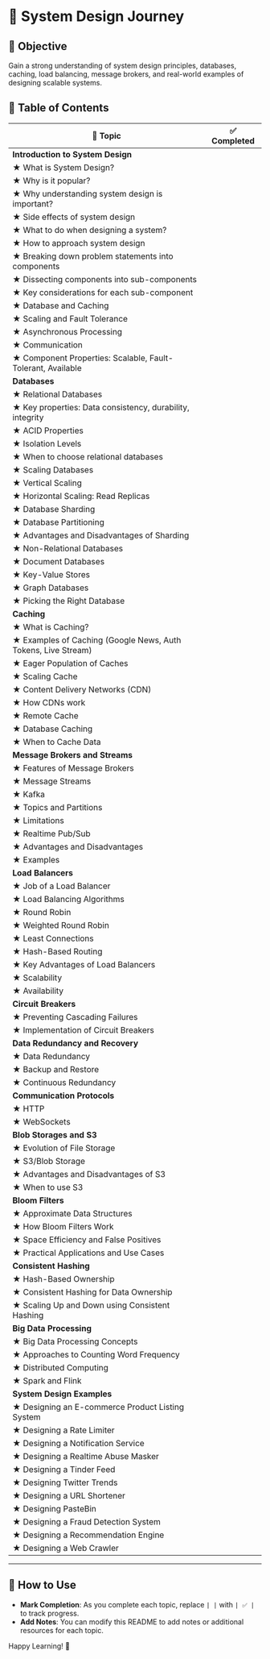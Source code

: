 # 📌 System Design Journey

## 🎯 Objective
Gain a strong understanding of system design principles, databases, caching, load balancing, message brokers, and real-world examples of designing scalable systems.

## 📜 Table of Contents

| 📂 Topic | ✅ Completed |
|----------|------------|
| **Introduction to System Design** | |
| ★ What is System Design? | |
| ★ Why is it popular? | |
| ★ Why understanding system design is important? | |
| ★ Side effects of system design | |
| ★ What to do when designing a system? | |
| ★ How to approach system design | |
| ★ Breaking down problem statements into components | |
| ★ Dissecting components into sub-components | |
| ★ Key considerations for each sub-component | |
| ★ Database and Caching | |
| ★ Scaling and Fault Tolerance | |
| ★ Asynchronous Processing | |
| ★ Communication | |
| ★ Component Properties: Scalable, Fault-Tolerant, Available | |
| **Databases** | |
| ★ Relational Databases | |
| ★ Key properties: Data consistency, durability, integrity | |
| ★ ACID Properties | |
| ★ Isolation Levels | |
| ★ When to choose relational databases | |
| ★ Scaling Databases | |
| ★ Vertical Scaling | |
| ★ Horizontal Scaling: Read Replicas | |
| ★ Database Sharding | |
| ★ Database Partitioning | |
| ★ Advantages and Disadvantages of Sharding | |
| ★ Non-Relational Databases | |
| ★ Document Databases | |
| ★ Key-Value Stores | |
| ★ Graph Databases | |
| ★ Picking the Right Database | |
| **Caching** | |
| ★ What is Caching? | |
| ★ Examples of Caching (Google News, Auth Tokens, Live Stream) | |
| ★ Eager Population of Caches | |
| ★ Scaling Cache | |
| ★ Content Delivery Networks (CDN) | |
| ★ How CDNs work | |
| ★ Remote Cache | |
| ★ Database Caching | |
| ★ When to Cache Data | |
| **Message Brokers and Streams** | |
| ★ Features of Message Brokers | |
| ★ Message Streams | |
| ★ Kafka | |
| ★ Topics and Partitions | |
| ★ Limitations | |
| ★ Realtime Pub/Sub | |
| ★ Advantages and Disadvantages | |
| ★ Examples | |
| **Load Balancers** | |
| ★ Job of a Load Balancer | |
| ★ Load Balancing Algorithms | |
| ★ Round Robin | |
| ★ Weighted Round Robin | |
| ★ Least Connections | |
| ★ Hash-Based Routing | |
| ★ Key Advantages of Load Balancers | |
| ★ Scalability | |
| ★ Availability | |
| **Circuit Breakers** | |
| ★ Preventing Cascading Failures | |
| ★ Implementation of Circuit Breakers | |
| **Data Redundancy and Recovery** | |
| ★ Data Redundancy | |
| ★ Backup and Restore | |
| ★ Continuous Redundancy | |
| **Communication Protocols** | |
| ★ HTTP | |
| ★ WebSockets | |
| **Blob Storages and S3** | |
| ★ Evolution of File Storage | |
| ★ S3/Blob Storage | |
| ★ Advantages and Disadvantages of S3 | |
| ★ When to use S3 | |
| **Bloom Filters** | |
| ★ Approximate Data Structures | |
| ★ How Bloom Filters Work | |
| ★ Space Efficiency and False Positives | |
| ★ Practical Applications and Use Cases | |
| **Consistent Hashing** | |
| ★ Hash-Based Ownership | |
| ★ Consistent Hashing for Data Ownership | |
| ★ Scaling Up and Down using Consistent Hashing | |
| **Big Data Processing** | |
| ★ Big Data Processing Concepts | |
| ★ Approaches to Counting Word Frequency | |
| ★ Distributed Computing | |
| ★ Spark and Flink | |
| **System Design Examples** | |
| ★ Designing an E-commerce Product Listing System | |
| ★ Designing a Rate Limiter | |
| ★ Designing a Notification Service | |
| ★ Designing a Realtime Abuse Masker | |
| ★ Designing a Tinder Feed | |
| ★ Designing Twitter Trends | |
| ★ Designing a URL Shortener | |
| ★ Designing PasteBin | |
| ★ Designing a Fraud Detection System | |
| ★ Designing a Recommendation Engine | |
| ★ Designing a Web Crawler | |

---

## 📌 How to Use
- **Mark Completion**: As you complete each topic, replace `| |` with `| ✅ |` to track progress.
- **Add Notes**: You can modify this README to add notes or additional resources for each topic.

Happy Learning! 🚀
